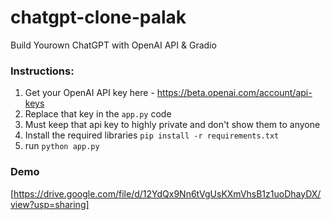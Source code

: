 # chatgpt-clone-palak
Build Yourown ChatGPT with OpenAI API &amp; Gradio

### Instructions:

1. Get your OpenAI API key here - https://beta.openai.com/account/api-keys
2. Replace that key in the `app.py` code 
3. Must keep that api key to highly private and don't show them to anyone
4. Install the required libraries `pip install -r requirements.txt` 
5. run `python app.py` 


### Demo

[https://drive.google.com/file/d/12YdQx9Nn6tVgUsKXmVhsB1z1uoDhayDX/view?usp=sharing]
